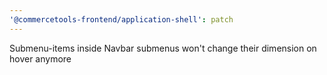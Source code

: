 ```yaml
---
'@commercetools-frontend/application-shell': patch
---
```


Submenu-items inside Navbar submenus won't change their dimension on hover anymore
